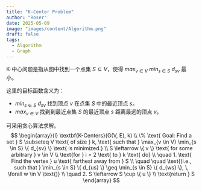```yaml
---
title: "K-Center Problem"
author: "Roser"
date: 2025-05-09
image: "images/content/Algorithm.png"
draft: false
tags:
  - Algorithm
  - Graph
---
```

K-中心问题是指从图中找到一个点集 $S\subseteq V$，使得 $max_{v\in V}\  min_{s\in S}\ d_{sv}$ 最小。

这里的目标函数含义为：
- $min_{s\in S}\ d_{sv}$ 找到顶点 $v$ 在点集 $S$ 中的最近顶点 $s$。
- $max_{v\in V}$ 找到到最近点集 $S$ 的最近顶点 $s$ 距离最远的顶点 $v$。

可采用贪心算法求解。
$$
\begin{array}{l}
\textbf{K-Centers}(G(V, E), k) \\
\% \text{ Goal: Find a set } S \subseteq V \text{ of size } k, \text{ such that } \max_{v \in V} \min_{s \in S} \{ d_{sv} \} \text{ is minimized.} \\
S \leftarrow \{ v \} \text{ for some arbitrary } v \in V \\
\text{for } i = 2 \text{ to } k \text{ do} \\
\quad 1. \text{ Find the vertex } u \text{ farthest away from } S \\
\quad \quad \text{(i.e., such that } \min_{s \in S} \{ d_{us} \} \geq \min_{s \in S} \{ d_{ws} \}, \, \forall w \in V \text{)} \\
\quad 2. S \leftarrow S \cup \{ u \} \\
\text{return } S
\end{array}
$$
